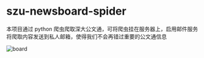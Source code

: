 # szu-newsboard-spider

本项目通过 python 爬虫爬取深大公文通，可将爬虫挂在服务器上，启用邮件服务将爬取内容发送到私人邮箱，使得我们不会再错过重要的公文通信息

![board](https://i.loli.net/2019/11/25/TboV7dSahDlNkFO.png)
